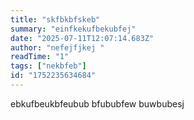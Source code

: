 ```yaml
---
title: "skfbkbfskeb"
summary: "einfkekufbekubfej"
date: "2025-07-11T12:07:14.683Z"
author: "nefejfjkej "
readTime: "1"
tags: ["nekbfeb"]
id: "1752235634684"
---
```


ebkufbeukbfeubub bfububfew buwbubesj&nbsp;
